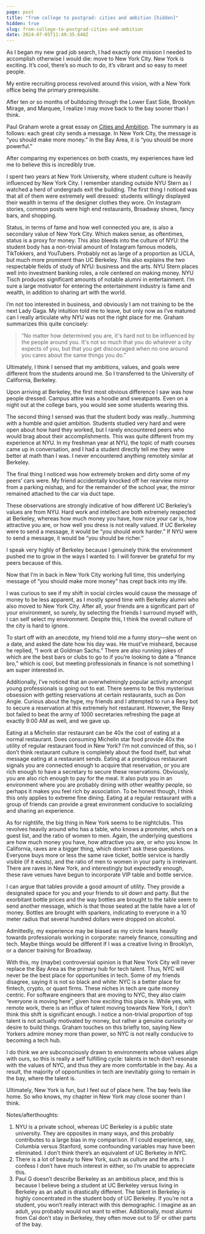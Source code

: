 ```yaml
---
page: post
title: "from college to postgrad: cities and ambition [hidden]"
hidden: true
slug: from-college-to-postgrad-cities-and-ambition
date: 2024-07-05T11:49:35.648Z
---
```

As I began my new grad job search, I had exactly one mission I needed to accomplish otherwise I would die: move to New York City. New York is exciting. It’s cool, there’s so much to do, it’s vibrant and so easy to meet people.

My entire recruiting process revolved around this vision, with a New York office being the primary prerequisite.

After ten or so months of bulldozing through the Lower East Side, Brooklyn Mirage, and Marquee, I realize I may move back to the bay sooner than I think.

Paul Graham wrote a great essay on [Cities and Ambition](https://paulgraham.com/cities.html). The summary is as follows: each great city sends a message. In New York City, the message is “you should make more money.” In the Bay Area, it is “you should be more powerful.”

After comparing my experiences on both coasts, my experiences have led me to believe this is incredibly true.

I spent two years at New York University, where student culture is heavily influenced by New York City. I remember standing outside NYU Stern as I watched a herd of undergrads exit the building. The first thing I noticed was that all of them were extremely well dressed: students willingly displayed their wealth in terms of the designer clothes they wore. On Instagram stories, common posts were high end restaurants, Broadway shows, fancy bars, and shopping.

Status, in terms of fame and how well connected you are, is also a secondary value of New York City. Which makes sense, as oftentimes, status is a proxy for money. This also bleeds into the culture of NYU: the student body has a non-trivial amount of Instagram famous models, TikTokkers, and YouTubers. Probably not as large of a proportion as UCLA, but much more prominent than UC Berkeley. This also explains the two respectable fields of study of NYU: business and the arts. NYU Stern places well into investment banking roles, a role centered on making money. NYU Tisch produces significant amounts of notable alumni in entertainment. I’m sure a large motivator for entering the entertainment industry is fame and wealth, in addition to sharing art with the world.

I’m not too interested in business, and obviously I am not training to be the next Lady Gaga. My intuition told me to leave, but only now as I’ve matured can I really articulate why NYU was not the right place for me. Graham summarizes this quite concisely:

> “No matter how determined you are, it's hard not to be influenced by the people around you. It's not so much that you do whatever a city expects of you, but that you get discouraged when no one around you cares about the same things you do.”

Ultimately, I think I sensed that my ambitions, values, and goals were different from the students around me. So I transferred to the University of California, Berkeley.

Upon arriving at Berkeley, the first most obvious difference I saw was how people dressed. Campus attire was a hoodie and sweatpants. Even on a night out at the college bars, you would see some students wearing this.

The second thing I sensed was that the student body was really…humming with a humble and quiet ambition. Students studied very hard and were open about how hard they worked, but I rarely encountered peers who would brag about their accomplishments. This was quite different from my experience at NYU. In my freshman year at NYU, the topic of math courses came up in conversation, and I had a student directly tell me they were better at math than I was. I never encountered anything remotely similar at Berkeley.

The final thing I noticed was how extremely broken and dirty some of my peers’ cars were. My friend accidentally knocked off her rearview mirror from a parking mishap, and for the remainder of the school year, the mirror remained attached to the car via duct tape.

These observations are strongly indicative of how different UC Berkeley’s values are from NYU. Hard work and intellect are both extremely respected at Berkeley, whereas how much money you have, how nice your car is, how attractive you are, or how well you dress is not really valued. If UC Berkeley were to send a message, it would be “you should work harder.” If NYU were to send a message, it would be “you should be richer.”

I speak very highly of Berkeley because I genuinely think the environment pushed me to grow in the ways I wanted to. I will forever be grateful for my peers because of this.

Now that I’m in back in New York City working full time, this underlying message of “you should make more money” has crept back into my life.

I was curious to see if my shift in social circles would cause the message of money to be less apparent, as I mostly spend time with Berkeley alumni who also moved to New York City. After all, your friends are a significant part of your environment, so surely, by selecting the friends I surround myself with, I can self select my environment. Despite this, I think the overall culture of the city is hard to ignore.

To start off with an anecdote, my friend told me a funny story—she went on a date, and asked the date how his day was. He must’ve misheard, because he replied, “I work at Goldman Sachs.” There are also running jokes of which are the best bars or clubs to go to if you’re looking to date a “finance bro,” which is cool, but meeting professionals in finance is not something I am super interested in.

Additionally, I’ve noticed that an overwhelmingly popular activity amongst young professionals is going out to eat. There seems to be this mysterious obsession with getting reservations at certain restaurants, such as Don Angie. Curious about the hype, my friends and I attempted to run a Resy bot to secure a reservation at this extremely hot restaurant. However, the Resy bot failed to beat the army of 1000 secretaries refreshing the page at exactly 9:00 AM as well, and we gave up.

Eating at a Michelin star restaurant can be 40x the cost of eating at a normal restaurant. Does consuming Michelin star food provide 40x the utility of regular restaurant food in New York? I’m not convinced of this, so I don’t think restaurant culture is completely about the food itself, but what message eating at a restaurant sends. Eating at a prestigious restaurant signals you are connected enough to acquire that reservation, or you are rich enough to have a secretary to secure these reservations. Obviously, you are also rich enough to pay for the meal. It also puts you in an environment where you are probably dining with other wealthy people, so perhaps it makes you feel rich by association. To be honest though, I think this only applies to extreme fine dining. Eating at a regular restaurant with a group of friends can provide a great environment conducive to socializing and sharing an experience.

As for nightlife, the big thing in New York seems to be nightclubs. This revolves heavily around who has a table, who knows a promoter, who’s on a guest list, and the ratio of women to men. Again, the underlying questions are how much money you have, how attractive you are, or who you know. In California, raves are a bigger thing, which doesn’t ask these questions. Everyone buys more or less the same rave ticket, bottle service is hardly visible (if it exists), and the ratio of men to women in your party is irrelevant. There are raves in New York, and interestingly but expectedly enough, these rave venues have begun to incorporate VIP table and bottle service.

I can argue that tables provide a good amount of utility. They provide a designated space for you and your friends to sit down and party. But the exorbitant bottle prices and the way bottles are brought to the table seem to send another message, which is that those seated at the table have a lot of money. Bottles are brought with sparkers, indicating to everyone in a 10 meter radius that several hundred dollars were dropped on alcohol.

Admittedly, my experience may be biased as my circle leans heavily towards professionals working in corporate: namely finance, consulting and tech. Maybe things would be different if I was a creative living in Brooklyn, or a dancer training for Broadway.

With this, my (maybe) controversial opinion is that New York City will never replace the Bay Area as the primary hub for tech talent. Thus, NYC will never be the best place for opportunities in tech. Some of my friends disagree, saying it is not so black and white: NYC is a better place for fintech, crypto, or quant firms. These niches in tech are quite money centric. For software engineers that are moving to NYC, they also claim “everyone is moving here”, given how exciting this place is. While yes, with remote work, there is an influx of talent moving towards New York, I don’t think this shift is significant enough. I notice a non-trivial proportion of top talent is not actually motivated by money, but rather a genuine curiosity or desire to build things. Graham touches on this briefly too, saying New Yorkers admire money more than power, so NYC is not really conducive to becoming a tech hub.

I do think we are subconsciously drawn to environments whose values align with ours, so this is really a self fulfilling cycle: talents in tech don’t resonate with the values of NYC, and thus they are more comfortable in the bay. As a result, the majority of opportunities in tech are inevitably going to remain in the bay, where the talent is.

Ultimately, New York is fun, but I feel out of place here. The bay feels like home. So who knows, my chapter in New York may close sooner than I think.

Notes/afterthoughts:

1. NYU is a private school, whereas UC Berkeley is a public state university. They are opposites in many ways, and this probably contributes to a large bias in my comparison. If I could experience, say, Columbia versus Stanford, some confounding variables may have been eliminated. I don’t think there’s an equivalent of UC Berkeley in NYC.
2. There is a lot of beauty to New York, such as culture and the arts. I confess I don’t have much interest in either, so I’m unable to appreciate this.
3. Paul G doesn’t describe Berkeley as an ambitious place, and this is because I believe being a student at UC Berkeley versus living in Berkeley as an adult is drastically different. The talent in Berkeley is highly concentrated in the student body of UC Berkeley. If you’re not a student, you won’t really interact with this demographic. I imagine as an adult, you probably would not want to either. Additionally, most alumni from Cal don’t stay in Berkeley, they often move out to SF or other parts of the bay.